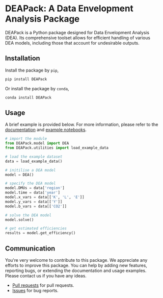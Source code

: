 # DEAPack: A Data Envelopment Analysis Package

DEAPack is a Python package designed for Data Envelopment Analysis (DEA). Its comprehensive toolset allows for efficient handling of various DEA models, including those that account for undesirable outputs.

## Installation

Install the package by `pip`,

```sh
pip install DEAPack
```
Or install the package by `conda`,
```sh
conda install DEAPack
```

## Usage

A brief example is provided below. For more information, please refer to the [documentation]() and [example notebooks]().

```python
# import the module
from DEAPack.model import DEA
from DEAPack.utilities import load_example_data

# load the example dataset
data = load_example_data()

# initilise a DEA model
model = DEA()

# specify the DEA model
model.DMUs = data['region']
model.time = data['year']
model.x_vars = data[['K', 'L', 'E']]
model.y_vars = data[['Y']]
model.b_vars = data[['CO2']]

# solve the DEA model
model.solve()

# get estimated efficiencies
results = model.get_efficiency()
```

## Communication

You're very welcome to contribute to this package. We appreciate any efforts to improve this package. You can help by adding new features, reporting bugs, or extending the documentation and usage examples. Please contact us if you have any ideas.

- [Pull requests](https://github.com/daopingw/DEAPack/pulls) for pull requests.
- [Issues](https://github.com/daopingw/DEAPack/issues) for bug reports.
